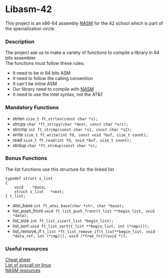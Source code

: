 # Libasm-42
This project is an x86-64 assembly [NASM](https://www.nasm.us/) for the 42 school which is part of the specialization circle.
### Description
The project ask us to make a variety of functions to compile a library in 64 bits assembler.  
The functions must follow these rules:
- It need to be in 64 bits ASM
- It need to follow the calling convention
- It can't be inline ASM
- Our library need to compile with [NASM](https://www.nasm.us/)
- It need to use the Intel syntax, not the AT&T
### Mandatory Functions
- strlen `size_t ft_strlen(const char *s);`
- strcpy `char *ft_strcpy(char *dest, const char *src);`
- strcmp `int ft_strcmp(const char *s1, const char *s2);`
- write `size_t ft_write(int fd, const void *buf, size_t count);`
- read `size_t ft_read(int fd, void *buf, size_t count);`
- strdup  `char *ft_strdup(const char *s);`
### Bonus Functions
The list functions use this structure for the linked list
```
typedef struct s_list
{
	void	*data;
	struct s_list	*next;
} t_list;
```
- atoi_base `int ft_atoi_base(char *str, char *base);`
- list_push_front `void ft_list_push_front(t_list **begin_list, void *data);`
- list_size `int ft_list_size(t_list *begin_list);`
- list_sort `void ft_list_sort(t_list **begin_list, int (*cmp)());`
- list_remove_if `t_list *ft_list_remove_if(t_list**begin_list, void *data_ref, int (*cmp)(), void (*free_fct)(void *));`
### Useful resources
[Cheat sheet](https://ggbaker.ca/295/x86.html)  
[List of syscall on linux](https://blog.rchapman.org/posts/Linux_System_Call_Table_for_x86_64/)  
[NASM resources](https://cs.lmu.edu/~ray/notes/nasmtutorial/)

